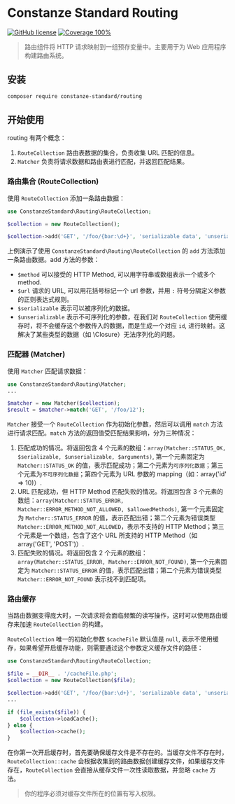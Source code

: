 # Constanze Standard Routing

[![GitHub license](https://img.shields.io/badge/license-Apache%202-red)](https://github.com/constanze-standard/routing/blob/master/LICENSE)
[![Coverage 100%](https://img.shields.io/azure-devops/coverage/swellaby/opensource/25.svg)](https://github.com/constanze-standard/routing)

> 路由组件将 HTTP 请求映射到一组预存变量中。主要用于为 Web 应用程序构建路由系统。

## 安装
```sh
composer require constanze-standard/routing
```

## 开始使用

routing 有两个概念：
1. `RouteCollection` 路由表数据的集合，负责收集 URL 匹配的信息。
2. `Matcher` 负责将请求数据和路由表进行匹配，并返回匹配结果。

### 路由集合 (RouteCollection)
使用 `RouteCollection` 添加一条路由数据：
```php
use ConstanzeStandard\Routing\RouteCollection;

$collection = new RouteCollection();

$collection->add('GET', '/foo/{bar:\d+}', 'serializable data', 'unserializable data');
```
上例演示了使用 `ConstanzeStandard\Routing\RouteCollection` 的 `add` 方法添加一条路由数据。add 方法的参数：
- `$method` 可以接受的 HTTP Method, 可以用字符串或数组表示一个或多个 method.
- `$url` 请求的 URL, 可以用花括号标记一个 url 参数，并用 `:` 符号分隔定义参数的正则表达式规则。
- `$serializable` 表示可以被序列化的数据。
- `$unserializable` 表示不可序列化的参数，在我们对 `RouteCollection` 使用缓存时，将不会缓存这个参数传入的数据，而是生成一个对应 `id`, 进行映射。这解决了某些类型的数据（如 \Closure）无法序列化的问题。

### 匹配器 (Matcher)
使用 `Matcher` 匹配请求数据：
```php
use ConstanzeStandard\Routing\Matcher;
...

$matcher = new Matcher($collection);
$result = $matcher->match('GET', '/foo/12');
```
`Matcher` 接受一个 `RouteCollection` 作为初始化参数，然后可以调用 `match` 方法进行请求匹配。`match` 方法的返回值受匹配结果影响，分为三种情况：
1. 匹配成功的情况。将返回包含 4 个元素的数组：`array(Matcher::STATUS_OK, $serializable, $unserializable, $arguments)`, 第一个元素固定为 `Matcher::STATUS_OK` 的值，表示匹配成功；第二个元素为`可序列化数据`；第三个元素为`不可序列化数据`；第四个元素为 URL 参数的 mapping（如：array('id' => 10)）.
2. URL 匹配成功，但 HTTP Method 匹配失败的情况。将返回包含 3 个元素的数组：`array(Matcher::STATUS_ERROR, Matcher::ERROR_METHOD_NOT_ALLOWED, $allowedMethods)`, 第一个元素固定为 `Matcher::STATUS_ERROR` 的值，表示匹配出错；第二个元素为错误类型 `Matcher::ERROR_METHOD_NOT_ALLOWED`，表示不支持的 HTTP Method；第三个元素是一个数组，包含了这个 URL 所支持的 HTTP Method（如 array('GET', 'POST')）.
3. 匹配失败的情况。将返回包含 2 个元素的数组：`array(Matcher::STATUS_ERROR, Matcher::ERROR_NOT_FOUND)`, 第一个元素固定为 `Matcher::STATUS_ERROR` 的值，表示匹配出错；第二个元素为错误类型 `Matcher::ERROR_NOT_FOUND` 表示找不到匹配项。

### 路由缓存
当路由数据变得庞大时，一次请求将会面临频繁的读写操作，这时可以使用路由缓存来加速 `RouteCollection` 的构建。

`RouteCollection` 唯一的初始化参数 `$cacheFile` 默认值是 `null`, 表示不使用缓存，如果希望开启缓存功能，则需要通过这个参数定义缓存文件的路径：
```php
use ConstanzeStandard\Routing\RouteCollection;

$file = __DIR__ . '/cacheFile.php';
$collection = new RouteCollection($file);

$collection->add('GET', '/foo/{bar:\d+}', 'serializable data', 'unserializable data');
...

if (file_exists($file)) {
    $collection->loadCache();
} else {
    $collection->cache();
}
```
在你第一次开启缓存时，首先要确保缓存文件是不存在的。当缓存文件不存在时，`RouteCollection::cache` 会根据收集到的路由数据创建缓存文件，如果缓存文件存在，`RouteCollection` 会直接从缓存文件一次性读取数据，并忽略 `cache` 方法。

> 你的程序必须对缓存文件所在的位置有写入权限。
